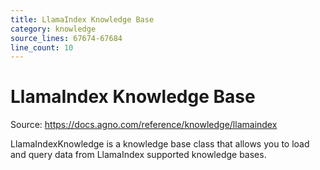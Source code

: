 ```yaml
---
title: LlamaIndex Knowledge Base
category: knowledge
source_lines: 67674-67684
line_count: 10
---
```


# LlamaIndex Knowledge Base
Source: https://docs.agno.com/reference/knowledge/llamaindex



LlamaIndexKnowledge is a knowledge base class that allows you to load and query data from LlamaIndex supported knowledge bases.

<Snippet file="kb-llamaindex-reference.mdx" />


